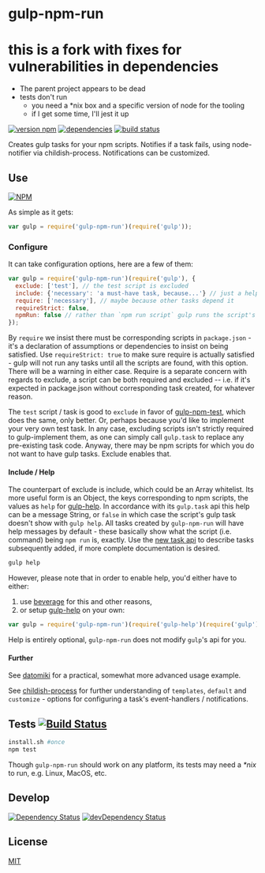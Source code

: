 # gulp-npm-run

# this is a fork with fixes for vulnerabilities in dependencies
- The parent project appears to be dead
- tests don't run 
    - you need a *nix box and a specific version of node for the tooling
    - if I get some time, I'll jest it up

[![version npm](https://img.shields.io/npm/v/gulp-npm-run.svg?style=flat-square)](https://www.npmjs.com/package/gulp-npm-run)
[![dependencies](https://img.shields.io/david/gulpsome/gulp-npm-run.svg?style=flat-square)](https://david-dm.org/gulpsome/gulp-npm-run)
[![build status](https://img.shields.io/travis/gulpsome/gulp-npm-run.svg?style=flat-square)](http://travis-ci.org/gulpsome/gulp-npm-run)

Creates gulp tasks for your npm scripts.
Notifies if a task fails, using node-notifier via childish-process.
Notifications can be customized.

## Use

[![NPM](https://nodei.co/npm/gulp-npm-run.png?mini=true)](https://www.npmjs.org/package/gulp-npm-run)

As simple as it gets:

```javascript
var gulp = require('gulp-npm-run')(require('gulp'));
```

### Configure

It can take configuration options, here are a few of them:

```javascript
var gulp = require('gulp-npm-run')(require('gulp'), {
  exclude: ['test'], // the test script is excluded
  include: {'necessary': 'a must-have task, because...'} // just a helpful description
  require: ['necessary'], // maybe because other tasks depend it
  requireStrict: false,
  npmRun: false // rather than `npm run script` gulp runs the script's value / command(s)
});
```

By `require` we insist there must be corresponding scripts in `package.json` -
it's a declaration of assumptions or dependencies to insist on being satisfied.
Use `requireStrict: true` to make sure require is actually satisfied -
gulp will not run any tasks until all the scripts are found, with this option.
There will be a warning in either case.  Require is a separate concern
with regards to exclude, a script can be both required and excluded -- i.e.
if it's expected in package.json without corresponding task created,
for whatever reason.

The `test` script / task is good to `exclude` in favor of
[gulp-npm-test](https://github.com/gulpsome/gulp-npm-test),
which does the same, only better.
Or, perhaps because you'd like to implement your very own test task.
In any case, excluding scripts isn't strictly required to gulp-implement them,
as one can simply call `gulp.task` to replace any pre-existing task code.
Anyway, there may be npm scripts for which you do not want to have gulp tasks.
Exclude enables that.

#### Include / Help

The counterpart of exclude is include, which could be an Array whitelist.
Its more useful form is an Object, the keys corresponding to npm scripts,
the values as `help` for [gulp-help](https://github.com/chmontgomery/gulp-help).
In accordance with its `gulp.task` api this help can be a message String,
or `false` in which case the script's gulp task doesn't show with `gulp help`.
All tasks created by `gulp-npm-run` will have help messages by default -
these basically show what the script (i.e. command) being `npm run` is, exactly.
Use the [new task api](https://github.com/chmontgomery/gulp-help#new-task-api)
to describe tasks subsequently added, if more complete documentation is desired.

```sh
gulp help
```

However, please note that in order to enable help, you'd either have to either:

1. use [beverage](https://github.com/gulpsome/beverage) for this and other reasons,
2. or setup [gulp-help](https://github.com/chmontgomery/gulp-help) on your own:

```javascript
var gulp = require('gulp-npm-run')(require('gulp-help')(require('gulp')));
```

Help is entirely optional, `gulp-npm-run` does not modify `gulp`'s api for you.

#### Further

See [datomiki](https://github.com/datomicon/datomiki)
for a practical, somewhat more advanced usage example.

See [childish-process](https://github.com/orlin/childish-process)
for further understanding of `templates`, `default` and `customize` - options
for configuring a task's event-handlers / notifications.

## Tests [![Build Status](https://img.shields.io/travis/gulpsome/gulp-npm-run.svg?style=flat)](http://travis-ci.org/gulpsome/gulp-npm-run)

```sh
install.sh #once
npm test
```

Though `gulp-npm-run` should work on any platform, its tests may
need a _*nix_ to run, e.g. Linux, MacOS, etc.

## Develop

[![Dependency Status](https://david-dm.org/gulpsome/beverage.svg)](https://david-dm.org/gulpsome/gulp-npm-run)
[![devDependency Status](https://david-dm.org/gulpsome/beverage/dev-status.svg)](https://david-dm.org/gulpsome/gulp-npm-run#info=devDependencies)

## License

[MIT](http://orlin.mit-license.org)
